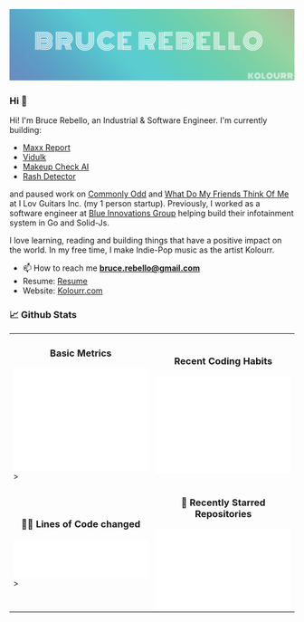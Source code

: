 [![Bruce Rebello's GitHub Banner](./images/brucerebello.png)](https://kolourr.com)

### Hi 👋

Hi! I'm Bruce Rebello, an Industrial & Software Engineer. I'm currently building:

- [Maxx Report](https://www.looksmaxxreport.com)
- [Vidulk](https://www.vidulk.com)
- [Makeup Check AI](https://www.makeupcheckai.com)
- [Rash Detector](https://www.rashdetector.com)

and paused work on  [Commonly Odd](https://www.commonlyodd.com) and [What Do My Friends Think Of Me](https://www.whatdomyfriendsthinkofme.com) at I Lov Guitars Inc. (my 1 person startup). Previously, I worked as a software engineer at [Blue Innovations Group](https://blueinnovationsgroup.com/) helping build their infotainment system in Go and Solid-Js.

I love learning, reading and building things that have a positive impact on the world. In my free time, I make Indie-Pop music as the artist Kolourr.

- 📫 How to reach me **bruce.rebello@gmail.com**
- Resume: [Resume](https://www.kolourr.com/static/resume-bruce.pdf)
- Website: [Kolourr.com](https://www.kolourr.com)

### 📈 Github Stats

<div align="center">
  <table>
      <tr>
        <td width="50%">
          <h3 align="center">Basic Metrics</h3>
          <img align="center" src="/github-metrics.svg" alt="Metrics" width="500">>
        </td>
        <td width="50%">
          <h3 align="center">Recent Coding Habits</h3>
          <img align="center" src="metrics.plugin.habits.charts.svg" alt="Metrics"  width="500">
        </td>
      </tr>
       <tr>
        <td width="50%">
          <h3 align="center">👨‍💻 Lines of Code changed</h3>
          <img align="center" src="metrics.plugin.lines.svg" alt="Metrics" width="500">>
        </td>
        <td width="50%">
          <h3 align="center">🌟 Recently Starred Repositories</h3>
          <img align="center" src="metrics.plugin.stars.svg" alt="Metrics"  width="500">
        </td>
      </tr>
  </table>
